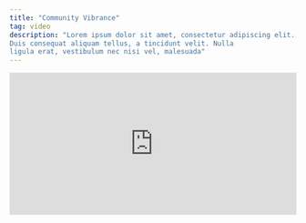```yaml
---
title: "Community Vibrance"
tag: video
description: "Lorem ipsum dolor sit amet, consectetur adipiscing elit.
Duis consequat aliquam tellus, a tincidunt velit. Nulla
ligula erat, vestibulum nec nisi vel, malesuada"
---
```

<iframe src="https://player.vimeo.com/video/107354409"
frameborder="0" width="100%" height="250" webkitallowfullscreen mozallowfullscreen allowfullscreen></iframe>
